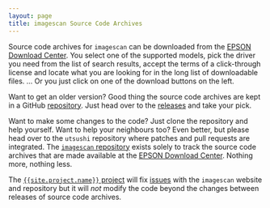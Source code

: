 ```yaml
---
layout: page
title: imagescan Source Code Archives
---
```


Source code archives for `imagescan` can be downloaded from the [EPSON
Download Center][EDC].  You select one of the supported models, pick
the driver you need from the list of search results, accept the terms
of a click-through license and locate what you are looking for in the
long list of downloadable files.  ... Or you just click on one of the
download buttons on the left.

Want to get an older version?  Good thing the source code archives are
kept in a GitHub [repository]({{site.repository}}).  Just head over to
the [releases]({{site.repository}}/releases) and take your pick.

Want to make some changes to the code?  Just clone the repository and
help yourself.  Want to help your neighbours too?  Even better, but
please head over to the `utsushi` repository where patches and pull
requests are integrated.
The [`imagescan` repository]({{site.repository}}) exists solely to
track the source code archives that are made available at the [EPSON
Download Center][EDC].  Nothing more, nothing less.

The [`{{site.project.name}}` project]({{site.project.url}}) will fix
[issues]({{site.repository}}/issues?state=open) with the `imagescan`
website and repository but it will *not* modify the code beyond the
changes between releases of source code archives.

[EDC]: http://download.ebz.epson.net/dsc/search/01/search/?OSC=LX
